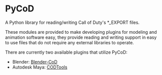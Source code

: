 # PyCoD
A Python library for reading/writing Call of Duty's *_EXPORT files.

These modules are provided to make developing plugins for modeling and animation software easy, they provide reading and writing support in easy to use files that do not require any external libraries to operate.


There are currently two available plugins that utilize PyCoD:
- Blender: [Blender-CoD](https://github.com/CoDEmanX/blender-cod)
- Autodesk Maya: [CODTools](https://github.com/dtzxporter/CODTools)
